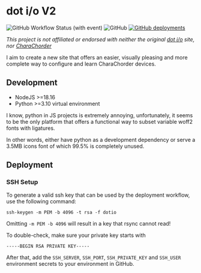 # dot i/o V2

![GitHub Workflow Status (with event)](https://img.shields.io/github/actions/workflow/status/Theaninova/dotio/build.yml)
![GitHub](https://img.shields.io/github/license/Theaninova/dotio)
[![GitHub deployments](https://img.shields.io/github/deployments/Theaninova/dotio/Website?label=delployment)](https://dotio.theaninova.de/)

_This project is not affiliated or endorsed with neither the original [dot i/o](https://www.iq-eq.io/) site, nor [CharaChorder](https://www.charachorder.com/)_

I aim to create a new site that offers an easier, visually pleasing
and more complete way to configure and learn CharaChorder devices.

## Development

- NodeJS >=18.16
- Python >=3.10 virtual environment

I know, python in JS projects is extremely annoying, unfortunately,
it seems to be the only platform that offers a functional
way to subset variable woff2 fonts with ligatures.

In other words, either have python as a development dependency or
serve a 3.5MB icons font of which 99.5% is completely unused.

## Deployment

### SSH Setup

To generate a valid ssh key that can be used by the deployment workflow,
use the following command:

```shell
ssh-keygen -m PEM -b 4096 -t rsa -f dotio
```

Omitting `-m PEM -b 4096` will result in a key that rsync cannot read!

To double-check, make sure your private key starts with

```
-----BEGIN RSA PRIVATE KEY-----
```

After that, add the `SSH_SERVER`, `SSH_PORT`, `SSH_PRIVATE_KEY` and `SSH_USER`
environment secrets to your environment in GitHub.
